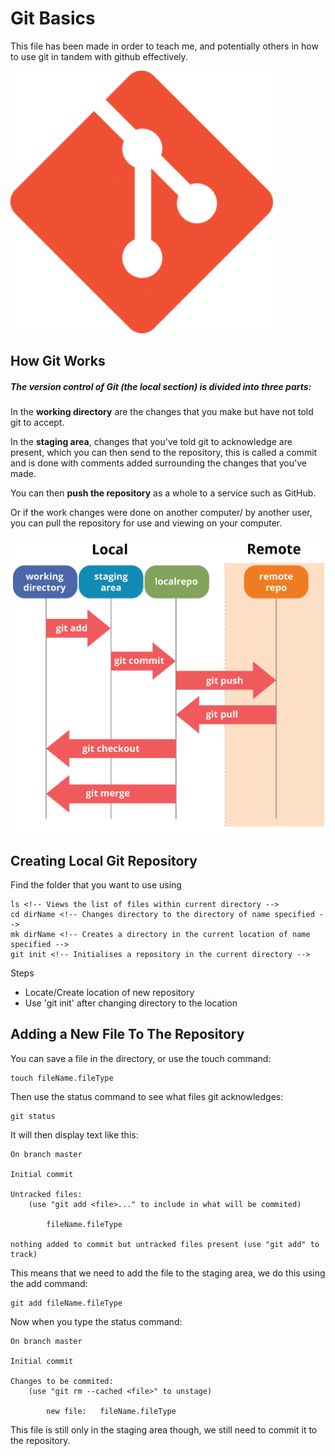 # Git Basics

This file has been made in order to teach me, and potentially others in how to use git in tandem with github effectively.

![Git Logo](gitBasicsAssets/gitLogo.png)

## How Git Works

##### The version control of Git (the local section) is divided into three parts:

In the **working directory** are the changes that you make but have not told git to accept.

In the **staging area**, changes that you've told git to acknowledge are present, which you can then send to the repository, this is called a commit and is done with comments added surrounding the changes that you've made.

You can then **push the repository** as a whole to a service such as GitHub.

Or if the work changes were done on another computer/ by another user, you can pull the repository for use and viewing on your computer.



![How things work](gitBasicsAssets/gitStages.png)



## Creating Local Git Repository

Find the folder that you want to use using 

```pseudocode
ls <!-- Views the list of files within current directory -->
cd dirName <!-- Changes directory to the directory of name specified -->
mk dirName <!-- Creates a directory in the current location of name specified -->
git init <!-- Initialises a repository in the current directory -->
```



Steps

* Locate/Create location of new repository
* Use 'git init' after changing directory to the location



## Adding a New File To The Repository

You can save a file in the directory, or use the touch command:

```pseudocode
touch fileName.fileType
```

Then use the status command to see what files git acknowledges:

```pseudocode
git status
```

It will then display text like this:

```pseudocode
On branch master

Initial commit

Untracked files:
	(use "git add <file>..." to include in what will be commited)
	
		fileName.fileType
		
nothing added to commit but untracked files present (use "git add" to track)
```

This means that we need to add the file to the staging area, we do this using the add command:

```pseudocode
git add fileName.fileType
```

Now when you type the status command:

```pseudocode
On branch master

Initial commit

Changes to be commited:
	(use "git rm --cached <file>" to unstage)
	
		new file:	fileName.fileType
```

This file is still only in the staging area though, we still need to commit it to the repository.





